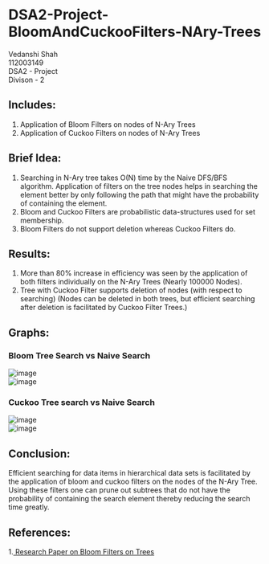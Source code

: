 # DSA2-Project-BloomAndCuckooFilters-NAry-Trees

Vedanshi Shah <br/>
112003149 <br/>
DSA2 - Project <br/>
Divison - 2 <br/>

## Includes: <br/>
1. Application of Bloom Filters on nodes of N-Ary Trees
2. Application of Cuckoo Filters on nodes of N-Ary Trees

## Brief Idea: <br/>
1. Searching in N-Ary tree takes O(N) time by the Naive DFS/BFS algorithm. Application of filters on the tree nodes helps in searching the element better by only following the path that might have the probability of containing the element.
2. Bloom and Cuckoo Filters are probabilistic data-structures used for set membership.
3. Bloom Filters do not support deletion whereas Cuckoo Filters do.

## Results: <br/>
1. More than 80% increase in efficiency was seen by the application of both filters individually on the N-Ary Trees (Nearly 100000 Nodes).
2. Tree with Cuckoo Filter supports deletion of nodes (with respect to searching) (Nodes can be deleted in both trees, but efficient searching after deletion is facilitated by Cuckoo Filter Trees.)

## Graphs: <br/>

### Bloom Tree Search vs Naive Search
![image](https://user-images.githubusercontent.com/77985799/184061369-003835e1-b9f8-48ad-84d2-5388a8695105.png)
<br/>
![image](https://user-images.githubusercontent.com/77985799/184061396-63b24b56-d5b4-4ce5-b8bf-1478119db8ae.png)

### Cuckoo Tree search vs Naive Search
![image](https://user-images.githubusercontent.com/77985799/184061423-f7306c15-8aa4-4f04-818d-b5270fedf667.png)
<br/>
![image](https://user-images.githubusercontent.com/77985799/184061441-37c27efb-934f-404e-8bd3-356d4e4ee2ee.png)
<br/>

## Conclusion: <br/>
Efficient searching for data items in hierarchical data sets is facilitated by the application of bloom and cuckoo filters on the nodes of the N-Ary Tree.
Using these filters one can prune out subtrees that do not have the probability of containing the search element thereby reducing the search time greatly.

## References: <br/>
1.<a href="https://american-cse.org/csci2015/data/9795a018.pdf" target="_blank"> Research Paper on Bloom Filters on Trees</a>

